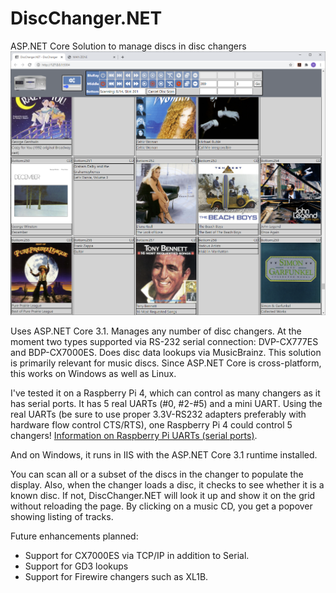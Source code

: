 # DiscChanger.NET
ASP.NET Core Solution to manage discs in disc changers
<img src="doc/DiscChanger.NET.png" />

Uses ASP.NET Core 3.1. Manages any number of disc changers. At the moment two types supported via RS-232 serial connection: DVP-CX777ES and BDP-CX7000ES. Does disc data lookups via MusicBrainz. This solution is primarily relevant for music discs. Since ASP.NET Core is cross-platform, this works on Windows as well as Linux. 

I've tested it on a Raspberry Pi 4, which can control as many changers as it has serial ports. It has 5 real UARTs (#0, #2-#5) and a mini UART. Using the real UARTs (be sure to use proper 3.3V-RS232 adapters preferably with hardware flow control CTS/RTS), one Raspberry Pi 4 could control 5 changers! <a href="https://www.raspberrypi.org/documentation/configuration/uart.md">Information on Raspberry Pi UARTs (serial ports)</a>.

And on Windows, it runs in IIS with the ASP.NET Core 3.1 runtime installed.

You can scan all or a subset of the discs in the changer to populate the display. Also, when the changer loads a disc, it checks to see whether it is a known disc. If not, DiscChanger.NET will look it up and show it on the grid without reloading the page. By clicking on a music CD, you get a popover showing listing of tracks.

Future enhancements planned:
- Support for CX7000ES via TCP/IP in addition to Serial.
- Support for GD3 lookups
- Support for Firewire changers such as XL1B.
